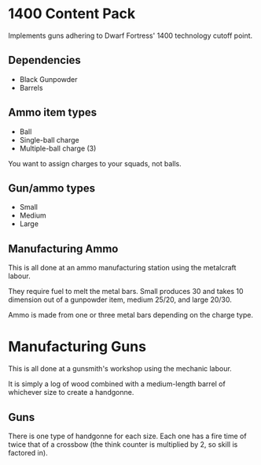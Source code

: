 # 1400 Content Pack

Implements guns adhering to Dwarf Fortress' 1400 technology cutoff point.

## Dependencies

- Black Gunpowder
- Barrels

## Ammo item types

- Ball
- Single-ball charge
- Multiple-ball charge (3)

You want to assign charges to your squads, not balls.

## Gun/ammo types

- Small
- Medium
- Large

## Manufacturing Ammo

This is all done at an ammo manufacturing station using the metalcraft labour.

They require fuel to melt the metal bars.
Small produces 30 and takes 10 dimension out of a gunpowder item, medium 25/20, and large 20/30.

Ammo is made from one or three metal bars depending on the charge type.

# Manufacturing Guns

This is all done at a gunsmith's workshop using the mechanic labour.

It is simply a log of wood combined with a medium-length barrel of whichever size to create a handgonne.

## Guns

There is one type of handgonne for each size.
Each one has a fire time of twice that of a crossbow (the think counter is multiplied by 2, so skill is factored in).
